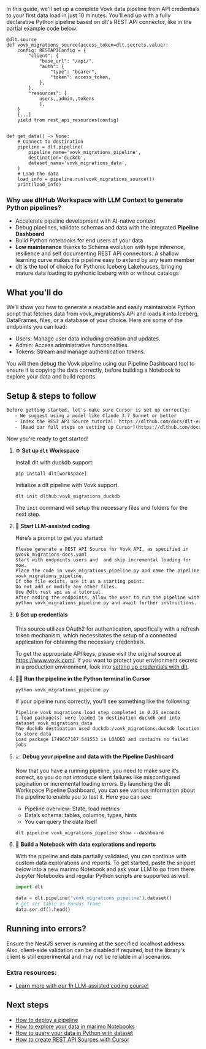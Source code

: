 In this guide, we'll set up a complete Vovk data pipeline from API credentials to your first data load in just 10 minutes. You'll end up with a fully declarative Python pipeline based on dlt's REST API connector, like in the partial example code below:

```python-outcome
@dlt.source
def vovk_migrations_source(access_token=dlt.secrets.value):
    config: RESTAPIConfig = {
        "client": {
            "base_url": "/api/",
            "auth": {
                "type": "bearer",
                "token": access_token,
            },
        },
        "resources": [
            users,,admin,,tokens
            ],
    }
    [...]
    yield from rest_api_resources(config)


def get_data() -> None:
    # Connect to destination
    pipeline = dlt.pipeline(
        pipeline_name='vovk_migrations_pipeline',
        destination='duckdb',
        dataset_name='vovk_migrations_data', 
    )
    # Load the data
    load_info = pipeline.run(vovk_migrations_source())
    print(load_info) 
```

### Why use dltHub Workspace with LLM Context to generate Python pipelines?

- Accelerate pipeline development with AI-native context
- Debug pipelines, validate schemas and data with the integrated **Pipeline Dashboard**
- Build Python notebooks for end users of your data
- **Low maintenance** thanks to Schema evolution with type inference, resilience and self documenting REST API connectors. A shallow learning curve makes the pipeline easy to extend by any team member
- dlt is the tool of choice for Pythonic Iceberg Lakehouses, bringing mature data loading to pythonic Iceberg with or without catalogs

## What you’ll do

We’ll show you how to generate a readable and easily maintainable Python script that fetches data from vovk_migrations’s API and loads it into Iceberg, DataFrames, files, or a database of your choice. Here are some of the endpoints you can load:

- Users: Manage user data including creation and updates.
- Admin: Access administrative functionalities.
- Tokens: Stream and manage authentication tokens.

You will then debug the Vovk pipeline using our Pipeline Dashboard tool to ensure it is copying the data correctly, before building a Notebook to explore your data and build reports.

## Setup & steps to follow

```default
Before getting started, let's make sure Cursor is set up correctly:
   - We suggest using a model like Claude 3.7 Sonnet or better
   - Index the REST API Source tutorial: https://dlthub.com/docs/dlt-ecosystem/verified-sources/rest_api/ and add it to context as **@dlt rest api**
   - [Read our full steps on setting up Cursor](https://dlthub.com/docs/dlt-ecosystem/llm-tooling/cursor-restapi#23-configuring-cursor-with-documentation)
```

Now you're ready to get started!

1. ⚙️ **Set up `dlt` Workspace**
    
    Install dlt with duckdb support:
    ```shell
    pip install dlt[workspace]
    ```

    Initialize a dlt pipeline with Vovk support.
    ```shell
    dlt init dlthub:vovk_migrations duckdb
    ```

    The `init` command will setup the necessary files and folders for the next step.
    
2. 🤠 **Start LLM-assisted coding**
    
    Here’s a prompt to get you started:
    
    ```prompt
    Please generate a REST API Source for Vovk API, as specified in @vovk_migrations-docs.yaml 
    Start with endpoints users and  and skip incremental loading for now. 
    Place the code in vovk_migrations_pipeline.py and name the pipeline vovk_migrations_pipeline. 
    If the file exists, use it as a starting point. 
    Do not add or modify any other files. 
    Use @dlt rest api as a tutorial. 
    After adding the endpoints, allow the user to run the pipeline with python vovk_migrations_pipeline.py and await further instructions.
    ```

    
3. 🔒 **Set up credentials** 
    
    This source utilizes OAuth2 for authentication, specifically with a refresh token mechanism, which necessitates the setup of a connected application for obtaining the necessary credentials.
    
    To get the appropriate API keys, please visit the original source at https://www.vovk.com/.
    If you want to protect your environment secrets in a production environment, look into [setting up credentials with dlt](https://dlthub.com/docs/walkthroughs/add_credentials).
    
4. 🏃‍♀️ **Run the pipeline in the Python terminal in Cursor**
    
    ```shell
    python vovk_migrations_pipeline.py
    ```
    
    If your pipeline runs correctly, you’ll see something like the following:
    
    ```shell
    Pipeline vovk_migrations load step completed in 0.26 seconds
    1 load package(s) were loaded to destination duckdb and into dataset vovk_migrations_data
    The duckdb destination used duckdb:/vovk_migrations.duckdb location to store data
    Load package 1749667187.541553 is LOADED and contains no failed jobs
    ```
    
5. 📈 **Debug your pipeline and data with the Pipeline Dashboard**

    Now that you have a running pipeline, you need to make sure it’s correct, so you do not introduce silent failures like misconfigured pagination or incremental loading errors. By launching the dlt Workspace Pipeline Dashboard, you can see various information about the pipeline to enable you to test it. Here you can see:
    - Pipeline overview: State, load metrics
    - Data’s schema: tables, columns, types, hints
    - You can query the data itself
    
    ```shell
    dlt pipeline vovk_migrations_pipeline show --dashboard
    ```
    
6. 🐍 **Build a Notebook with data explorations and reports**

    With the pipeline and data partially validated, you can continue with custom data explorations and reports. To get started, paste the snippet below into a new marimo Notebook and ask your LLM to go from there. Jupyter Notebooks and regular Python scripts are supported as well.

    
    ```python
    import dlt

   data = dlt.pipeline("vovk_migrations_pipeline").dataset()
   # get ser table as Pandas frame
   data.ser.df().head()
    ```

## Running into errors?

Ensure the NestJS server is running at the specified localhost address. Also, client-side validation can be disabled if required, but the library's client is still experimental and may not be reliable in all scenarios.

### Extra resources:

- [Learn more with our 1h LLM-assisted coding course!](https://www.youtube.com/watch?v=GGid70rnJuM)

## Next steps

- [How to deploy a pipeline](https://dlthub.com/docs/walkthroughs/deploy-a-pipeline)
- [How to explore your data in marimo Notebooks](https://dlthub.com/docs/general-usage/dataset-access/marimo)
- [How to query your data in Python with dataset](https://dlthub.com/docs/general-usage/dataset-access/dataset)
- [How to create REST API Sources with Cursor](https://dlthub.com/docs/dlt-ecosystem/llm-tooling/cursor-restapi)
